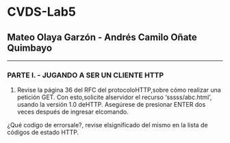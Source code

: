 # CVDS-Lab5
## Mateo Olaya Garzón - Andrés Camilo Oñate Quimbayo
--- 
### PARTE I. - JUGANDO A SER UN CLIENTE HTTP

1. Revise la página 36 del RFC del protocoloHTTP,sobre cómo realizar una petición GET.
Con esto,solicite alservidor el recurso ‘sssss/abc.html’, usando la versión 1.0 deHTTP.
Asegúrese de presionar ENTER dos veces después de ingresar elcomando.

¿Qué codigo de errorsale?, revise elsignificado del mismo en la lista de códigos de estado HTTP.


